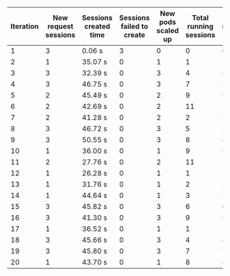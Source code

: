 | Iteration | New request sessions | Sessions created time | Sessions failed to create | New pods scaled up | Total running sessions | Total running pods | Max sessions per pod | Gaps | Sessions closed |
| --------- | -------------------- | --------------------- | ------------------------- | ------------------ | ---------------------- | ------------------ | -------------------- | ---- | --------------- |
| 1         | 3                    | 0.06 s                | 3                         | 0                  | 0                      | 0                  | 1                    | 0    | 0               |
| 2         | 1                    | 35.07 s               | 0                         | 1                  | 1                      | 1                  | 1                    | 0    | 0               |
| 3         | 3                    | 32.39 s               | 0                         | 3                  | 4                      | 4                  | 1                    | 0    | 0               |
| 4         | 3                    | 46.75 s               | 0                         | 3                  | 7                      | 7                  | 1                    | 0    | 0               |
| 5         | 2                    | 45.49 s               | 0                         | 2                  | 9                      | 9                  | 1                    | 0    | 0               |
| 6         | 2                    | 42.69 s               | 0                         | 2                  | 11                     | 11                 | 1                    | 0    | 11              |
| 7         | 2                    | 41.28 s               | 0                         | 2                  | 2                      | 2                  | 1                    | 0    | 0               |
| 8         | 3                    | 46.72 s               | 0                         | 3                  | 5                      | 5                  | 1                    | 0    | 0               |
| 9         | 3                    | 50.55 s               | 0                         | 3                  | 8                      | 8                  | 1                    | 0    | 0               |
| 10        | 1                    | 36.00 s               | 0                         | 1                  | 9                      | 9                  | 1                    | 0    | 0               |
| 11        | 2                    | 27.76 s               | 0                         | 2                  | 11                     | 11                 | 1                    | 0    | 11              |
| 12        | 1                    | 26.28 s               | 0                         | 1                  | 1                      | 1                  | 1                    | 0    | 0               |
| 13        | 1                    | 31.76 s               | 0                         | 1                  | 2                      | 2                  | 1                    | 0    | 0               |
| 14        | 1                    | 44.64 s               | 0                         | 1                  | 3                      | 3                  | 1                    | 0    | 0               |
| 15        | 3                    | 45.82 s               | 0                         | 3                  | 6                      | 6                  | 1                    | 0    | 0               |
| 16        | 3                    | 41.30 s               | 0                         | 3                  | 9                      | 9                  | 1                    | 0    | 9               |
| 17        | 1                    | 36.52 s               | 0                         | 1                  | 1                      | 1                  | 1                    | 0    | 0               |
| 18        | 3                    | 45.66 s               | 0                         | 3                  | 4                      | 4                  | 1                    | 0    | 0               |
| 19        | 3                    | 45.80 s               | 0                         | 3                  | 7                      | 7                  | 1                    | 0    | 0               |
| 20        | 1                    | 43.70 s               | 0                         | 1                  | 8                      | 8                  | 1                    | 0    | 0               |